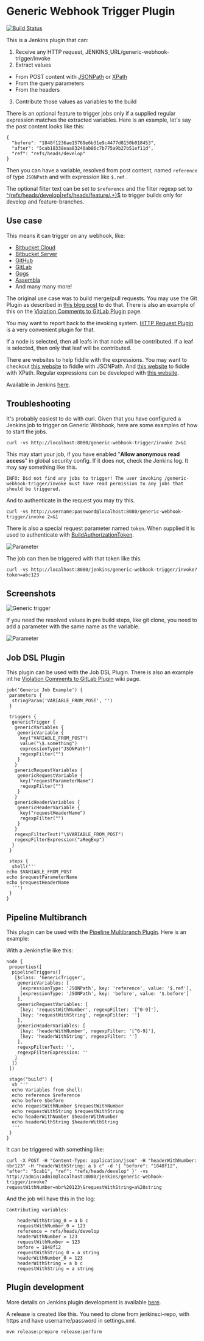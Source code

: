 # Generic Webhook Trigger Plugin

[![Build Status](https://ci.jenkins.io/job/Plugins/job/generic-webhook-trigger-plugin/job/master/badge/icon)](https://ci.jenkins.io/job/Plugins/job/generic-webhook-trigger-plugin)

This is a Jenkins plugin that can:

 1. Receive any HTTP request, JENKINS_URL/generic-webhook-trigger/invoke
 2. Extract values

  * From POST content with [JSONPath](https://github.com/json-path/JsonPath) or [XPath](https://www.w3schools.com/xml/xpath_syntax.asp)
  * From the query parameters
  * From the headers

 3. Contribute those values as variables to the build

There is an optional feature to trigger jobs only if a supplied regular expression matches the extracted variables. Here is an example, let's say the post content looks like this:
```
{
  "before": "1848f1236ae15769e6b31e9c4477d8150b018453",
  "after": "5cab18338eaa83240ab86c7b775a9b27b51ef11d",
  "ref": "refs/heads/develop"
}
```

Then you can have a variable, resolved from post content, named `reference` of type `JSONPath` and with expression like `$.ref` .

The optional filter text can be set to `$reference` and the filter regexp set to [^(refs/heads/develop|refs/heads/feature/.+)$﻿](https://jex.im/regulex/#!embed=false&flags=&re=%5E(refs%2Fheads%2Fdevelop%7Crefs%2Fheads%2Ffeature%2F.%2B)%24) to trigger builds only for develop and feature-branches.

## Use case

This means it can trigger on any webhook, like:
* [Bitbucket Cloud](https://confluence.atlassian.com/bitbucket/manage-webhooks-735643732.html)
* [Bitbucket Server](https://marketplace.atlassian.com/plugins/com.nerdwin15.stash-stash-webhook-jenkins/server/overview)
* [GitHub](https://developer.github.com/webhooks/)
* [GitLab](https://docs.gitlab.com/ce/user/project/integrations/webhooks.html)
* [Gogs](https://gogs.io/docs/features/webhook)
* [Assembla](https://blog.assembla.com/AssemblaBlog/tabid/12618/bid/107614/Assembla-Bigplans-Integration-How-To.aspx)
* And many many more!

The original use case was to build merge/pull requests. You may use the Git Plugin as described in [this blog post](http://bjurr.com/continuous-integration-with-gitlab-and-jenkins/) to do that. There is also an example of this on the [Violation Comments to GitLab Plugin](https://wiki.jenkins-ci.org/display/JENKINS/Violation+Comments+to+GitLab+Plugin) page.

You may want to report back to the invoking system. [HTTP Request Plugin](https://wiki.jenkins-ci.org/display/JENKINS/HTTP+Request+Plugin) is a very convenient plugin for that. 

If a node is selected, then all leafs in that node will be contributed. If a leaf is selected, then only that leaf will be contributed.

There are websites to help fiddle with the expressions. You may want to checkout [this website](https://jsonpath.curiousconcept.com/) to fiddle with JSONPath. And [this website](http://www.freeformatter.com/xpath-tester.html) to fiddle with XPath. Regular expressions can be developed with [this website](https://jex.im/regulex/).

Available in Jenkins [here](https://wiki.jenkins-ci.org/display/JENKINS/Generic+Webhook+Trigger+Plugin).

## Troubleshooting

It's probably easiest to do with curl. Given that you have configured a Jenkins job to trigger on Generic Webhook, here are some examples of how to start the jobs.

```
curl -vs http://localhost:8080/generic-webhook-trigger/invoke 2>&1
```

This may start your job, if you have enabled "**Allow anonymous read access**" in global security config. If it does not, check the Jenkins log. It may say something like this.

```
INFO: Did not find any jobs to trigger! The user invoking /generic-webhook-trigger/invoke must have read permission to any jobs that should be triggered.
```

And to authenticate in the request you may try this.

```
curl -vs http://username:password@localhost:8080/generic-webhook-trigger/invoke 2>&1
```

There is also a special request parameter named `token`. When supplied it is used to authenticate with [BuildAuthorizationToken](http://javadoc.jenkins-ci.org/hudson/model/BuildAuthorizationToken.html).

![Parameter](https://github.com/jenkinsci/generic-webhook-trigger-plugin/blob/master/sandbox/configure-token.png)

The job can then be triggered with that token like this.

```
curl -vs http://localhost:8080/jenkins/generic-webhook-trigger/invoke?token=abc123
```

## Screenshots

![Generic trigger](https://github.com/jenkinsci/generic-webhook-trigger-plugin/blob/master/sandbox/generic-trigger.png)

If you need the resolved values in pre build steps, like git clone, you need to add a parameter with the same name as the variable.

![Parameter](https://github.com/jenkinsci/generic-webhook-trigger-plugin/blob/master/sandbox/parameter-git-repo.png)

## Job DSL Plugin

This plugin can be used with the Job DSL Plugin. There is also an example int he [Violation Comments to GitLab Plugin](https://wiki.jenkins-ci.org/display/JENKINS/Violation+Comments+to+GitLab+Plugin) wiki page.

```
job('Generic Job Example') {
 parameters {
  stringParam('VARIABLE_FROM_POST', '')
 }

 triggers {
  genericTrigger {
   genericVariables {
    genericVariable {
     key("VARIABLE_FROM_POST")
     value("\$.something")
     expressionType("JSONPath")
     regexpFilter("")
    }
   }
   genericRequestVariables {
    genericRequestVariable {
     key("requestParameterName")
     regexpFilter("")
    }
   }
   genericHeaderVariables {
    genericHeaderVariable {
     key("requestHeaderName")
     regexpFilter("")
    }
   }
   regexpFilterText("\$VARIABLE_FROM_POST")
   regexpFilterExpression("aRegExp")
  }
 }

 steps {
  shell('''
echo $VARIABLE_FROM_POST
echo $requestParameterName
echo $requestHeaderName
  ''')
 }
}
```

## Pipeline Multibranch

This plugin can be used with the [Pipeline Multibranch Plugin](https://jenkins.io/doc/pipeline/steps/workflow-multibranch/#properties-set-job-properties). Here is an example:

With a Jenkinsfile like this:

```
node {
 properties([
  pipelineTriggers([
   [$class: 'GenericTrigger',
    genericVariables: [
     [expressionType: 'JSONPath', key: 'reference', value: '$.ref'],
     [expressionType: 'JSONPath', key: 'before', value: '$.before']
    ],
    genericRequestVariables: [
     [key: 'requestWithNumber', regexpFilter: '[^0-9]'],
     [key: 'requestWithString', regexpFilter: '']
    ],
    genericHeaderVariables: [
     [key: 'headerWithNumber', regexpFilter: '[^0-9]'],
     [key: 'headerWithString', regexpFilter: '']
    ],
    regexpFilterText: '',
    regexpFilterExpression: ''
   ]
  ])
 ])

 stage("build") {
  sh '''
  echo Variables from shell:
  echo reference $reference
  echo before $before
  echo requestWithNumber $requestWithNumber
  echo requestWithString $requestWithString
  echo headerWithNumber $headerWithNumber
  echo headerWithString $headerWithString
  '''
 }
}
```

It can be triggered with something like:

```
curl -X POST -H "Content-Type: application/json" -H "headerWithNumber: nbr123" -H "headerWithString: a b c" -d '{ "before": "1848f12", "after": "5cab1", "ref": "refs/heads/develop" }' -vs http://admin:admin@localhost:8080/jenkins/generic-webhook-trigger/invoke?requestWithNumber=nbr%20123\&requestWithString=a%20string
```

And the job will have this in the log:

```
Contributing variables:

    headerWithString_0 = a b c
    requestWithNumber_0 = 123
    reference = refs/heads/develop
    headerWithNumber = 123
    requestWithNumber = 123
    before = 1848f12
    requestWithString_0 = a string
    headerWithNumber_0 = 123
    headerWithString = a b c
    requestWithString = a string
```


## Plugin development
More details on Jenkins plugin development is available [here](https://wiki.jenkins-ci.org/display/JENKINS/Plugin+tutorial).

A release is created like this. You need to clone from jenkinsci-repo, with https and have username/password in settings.xml.
```
mvn release:prepare release:perform
```
